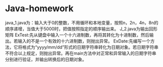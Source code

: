 # Java-homework
java_1.java为：输入大于0的整数，不用循环和本地变量，按照n，2n，4n，8n的顺序递增，当值大于5000时，把值按照指定的顺序输出来。
J_2.java为输出回形矩阵
ExTest:先从键盘中输入一个十六进制数，再将其转化为十进制数，然后输出。若输入的不是一个有效的十六进制数，则抛出异常。
ExDate:先编写一个方法，它将格式为“yyyy/mm/dd”形式的日期字符串转化为日期对象。若日期字符串不符合以上规定，则抛出异常。再在main方法中对正常和异常输入的日期字符串分别进行验证，并输出转换后的日期对象。

